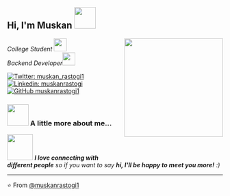 <h2> Hi, I'm Muskan <img src="https://media.giphy.com/media/mGcNjsfWAjY5AEZNw6/giphy.gif" width="50"></h2>
<img align='right' src="https://media.giphy.com/media/ieyl9zmCjO4b4t6qoY/giphy.gif" width="230">
<p><em>College Student </a><img src="https://media.giphy.com/media/fYSnHlufseco8Fh93Z/giphy.gif" width="30"></br>Backend Developer</a><img src="https://media.giphy.com/media/WUlplcMpOCEmTGBtBW/giphy.gif" width="30"> 
</em></p>

[![Twitter: muskan_rastogi1](https://img.shields.io/twitter/follow/muskan_rastogi1?style=social)](https://twitter.com/muskan_rastogi1)
[![Linkedin: muskanrastogi](https://img.shields.io/badge/muskanrastogi?style=flat-square&logo=Linkedin&logoColor=white&link=https://www.linkedin.com/in/muskanrastogi/)](https://www.linkedin.com/in/muskanrastogi/)
[![GitHub muskanrastogi1](https://img.shields.io/github/followers/muskanrastogi1?label=follow&style=social)](https://github.com/muskanrastogi1)


### <img src="https://media.giphy.com/media/VgCDAzcKvsR6OM0uWg/giphy.gif" width="50"> A little more about me...  



<img src="https://media.giphy.com/media/LnQjpWaON8nhr21vNW/giphy.gif" width="60"> <em><b>I love connecting with different people</b> so if you want to say <b>hi, I'll be happy to meet you more!</b> :)</em>

---

⭐️ From [@muskanrastogi1](https://github.com/muskanrastogi1)